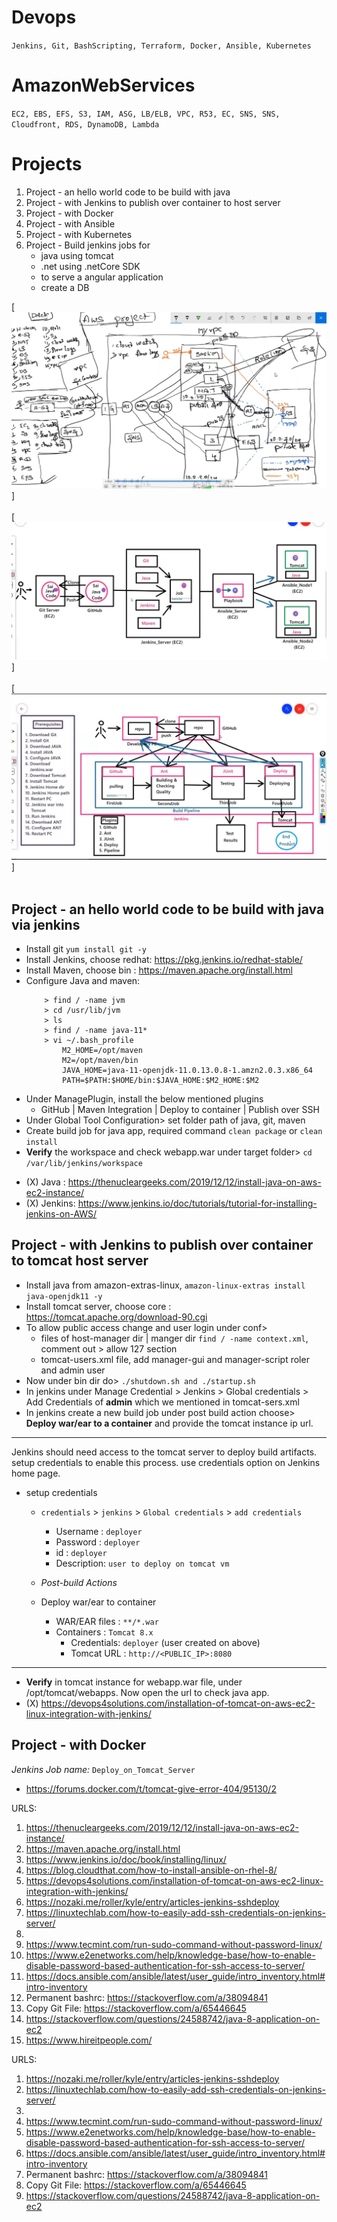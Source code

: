 # Devops
`Jenkins, Git, BashScripting, Terraform, Docker, Ansible, Kubernetes`
# AmazonWebServices
`EC2, EBS, EFS, S3, IAM, ASG, LB/ELB, VPC, R53, EC, SNS, SNS, Cloudfront, RDS, DynamoDB, Lambda`
# Projects
 
1. Project - an hello world code to be build with java
1. Project - with Jenkins to publish over container to host server
1. Project - with Docker 
1. Project - with Ansible
1. Project - with Kubernetes
1. Project - Build jenkins jobs for
    - java using tomcat
    - .net using .netCore SDK
    - to serve a angular application
    - create a DB

[![Image](aws.jpg "AWS Project 1")] <br><br>
[![Image](devops1.jpg "DevOps Project 1")] <br><br>
[![Image](devops2.jpg "DevOps Project 2")] <br><br>

## Project - an hello world code to be build with java via jenkins    
  - Install git `yum install git -y`  
  - Install Jenkins, choose redhat: https://pkg.jenkins.io/redhat-stable/
  - Install Maven, choose bin : https://maven.apache.org/install.html    
  - Configure Java and maven:
      ```
          > find / -name jvm
          > cd /usr/lib/jvm
          > ls
          > find / -name java-11*
          > vi ~/.bash_profile
              M2_HOME=/opt/maven
              M2=/opt/maven/bin
              JAVA_HOME=java-11-openjdk-11.0.13.0.8-1.amzn2.0.3.x86_64
              PATH=$PATH:$HOME/bin:$JAVA_HOME:$M2_HOME:$M2
      ```
  - Under ManagePlugin, install the below mentioned plugins
      - GitHub | Maven Integration | Deploy to container | Publish over SSH
  - Under Global Tool Configuration> set folder path of java, git, maven
  - Create build job for java app, required command `clean package` or `clean install` 
  - **Verify** the workspace and check webapp.war under target folder> `cd /var/lib/jenkins/workspace`
  * (X) Java : https://thenucleargeeks.com/2019/12/12/install-java-on-aws-ec2-instance/
  * (X) Jenkins:  https://www.jenkins.io/doc/tutorials/tutorial-for-installing-jenkins-on-AWS/ 

## Project - with Jenkins to publish over container to tomcat host server
  - Install java from amazon-extras-linux, `amazon-linux-extras install java-openjdk11 -y`
  - Install tomcat server, choose core : https://tomcat.apache.org/download-90.cgi
  - To allow public access change and user login under conf> 
      - files of host-manager dir | manger dir `find / -name context.xml`,  comment out > allow 127 section
      - tomcat-users.xml file, add manager-gui and manager-script roler and admin user
  - Now under bin dir do> `./shutdown.sh and ./startup.sh`
  - In jenkins under Manage Credential > Jenkins > Global credentials > Add Credentials of **admin** which we mentioned in tomcat-sers.xml
  - In jenkins create a new build job under post build action choose> **Deploy war/ear to a container** and provide the tomcat instance ip url.
--------------------------
Jenkins should need access to the tomcat server to deploy build artifacts. setup credentials to enable this process. use credentials option on Jenkins home page.

- setup credentials
  - `credentials` > `jenkins` > `Global credentials` > `add credentials`
    - Username	: `deployer`
    - Password : `deployer`
    - id      :  `deployer`
    - Description: `user to deploy on tomcat vm`

   - *Post-build Actions*
   - Deploy war/ear to container
      - WAR/EAR files : `**/*.war`
      - Containers : `Tomcat 8.x`
         - Credentials: `deployer` (user created on above)
         - Tomcat URL : `http://<PUBLIC_IP>:8080`
--------------------------
  - **Verify** in tomcat instance for webapp.war file, under /opt/tomcat/webapps. Now open the url to check java app.
  - (X) https://devops4solutions.com/installation-of-tomcat-on-aws-ec2-linux-integration-with-jenkins/

## Project - with Docker  
*Jenkins Job name:* `Deploy_on_Tomcat_Server`
  - https://forums.docker.com/t/tomcat-give-error-404/95130/2










URLS:

1.	https://thenucleargeeks.com/2019/12/12/install-java-on-aws-ec2-instance/
2.	https://maven.apache.org/install.html
3.	https://www.jenkins.io/doc/book/installing/linux/
4.	https://blog.cloudthat.com/how-to-install-ansible-on-rhel-8/
5.	https://devops4solutions.com/installation-of-tomcat-on-aws-ec2-linux-integration-with-jenkins/
6.	https://nozaki.me/roller/kyle/entry/articles-jenkins-sshdeploy
7.	https://linuxtechlab.com/how-to-easily-add-ssh-credentials-on-jenkins-server/
8.	
9.	https://www.tecmint.com/run-sudo-command-without-password-linux/
10.	https://www.e2enetworks.com/help/knowledge-base/how-to-enable-disable-password-based-authentication-for-ssh-access-to-server/
11.	https://docs.ansible.com/ansible/latest/user_guide/intro_inventory.html#intro-inventory
12.	Permanent bashrc: https://stackoverflow.com/a/38094841
13.	Copy Git File:  https://stackoverflow.com/a/65446645
14.	https://stackoverflow.com/questions/24588742/java-8-application-on-ec2
1. https://www.hireitpeople.com/


URLS:

1.	https://nozaki.me/roller/kyle/entry/articles-jenkins-sshdeploy
2.	https://linuxtechlab.com/how-to-easily-add-ssh-credentials-on-jenkins-server/
3.	
4.	https://www.tecmint.com/run-sudo-command-without-password-linux/
5.	https://www.e2enetworks.com/help/knowledge-base/how-to-enable-disable-password-based-authentication-for-ssh-access-to-server/
6.	https://docs.ansible.com/ansible/latest/user_guide/intro_inventory.html#intro-inventory
7.	Permanent bashrc: https://stackoverflow.com/a/38094841
8.	Copy Git File:  https://stackoverflow.com/a/65446645
9.	https://stackoverflow.com/questions/24588742/java-8-application-on-ec2

















<br>
<br>
<br>
<br>
<br>
<br>
<br>
<br>
<br>
<br>
<br>
<br>
<br>
<br>
<br>
<br>
<br>
<br>
<br>
<br>
<br>
<br>
<br>
<br>
<br>






Format:
# Create a First Maven Jenkins job to build hello-world project 
# *Jenkins Job name:* `My_First_Maven_Build`

We know how to use work with each and Git, Jenkins independently. What if you want to collaborate these two? that is where Simple DevOps project helps you. Follow the below steps if you are a new guy to DevOps. You love it. 


#### Pre-requisites

1. Jenkins server 


### Steps to create "My_First_Maven_Build" Jenkin job
1. Login to Jenkins console
1. Create *Jenkins job*, Fill the following details,
   - *Source Code Management:*
      - Repository: `https://github.com/yankils/hello-world.git`
      - Branches to build : `*/master`  
   - *Build:*
     - Root POM:`pom.xml`
     - Goals and options: `clean install package`